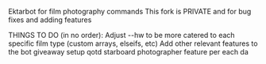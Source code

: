 Ektarbot for film photography commands
This fork is PRIVATE and for bug fixes and adding features


THINGS TO DO (in no order):
Adjust --hw to be more catered to each specific film type (custom arrays, elseifs, etc)
Add other relevant features to the bot
    giveaway setup
    qotd
    starboard
    photographer feature per each da
